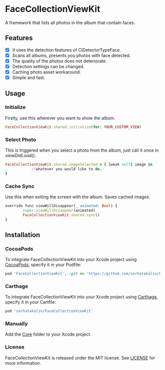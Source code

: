 # FaceCollectionViewKit
A framework that lists all photos in the album that contain faces.

## Features
- [x] It uses the detection features of CIDetectorTypeFace.
- [x] Scans all albums, presents you photos with face detected.
- [x] The quality of the photos does not deteriorate.
- [x] Detection settings can be changed.
- [x] Caching photo asset workaround.
- [x] Simple and fast.

## Usage

### Initialize
Firstly, use this wherever you want to show the album.
```ruby
FaceCollectionViewKit.shared.initialize(for: YOUR_CUSTOM_VIEW)
```
### Select Photo
This is triggered when you select a photo from the album, just call it once in *viewDidLoad()*.
```ruby
FaceCollectionViewKit.shared.imageSelected = { [weak self] image in
            //whatever you would like to do.
}
```
### Cache Sync
Use this when exiting the screen with the album. Saves cached images.
```ruby
override func viewWillDisappear(_ animated: Bool) {
        super.viewWillDisappear(animated)
        FaceCollectionViewKit.shared.sync()
}
```

## Installation
### CocoaPods
To integrate FaceCollectionViewKit into your Xcode project using  [CocoaPods](https://cocoapods.org/), specify it in your Podfile:

```ruby
pod 'FaceCollectionViewKit', :git => 'https://github.com/serhatakalin/FaceCollectionViewKit.git'
```

### Carthage
To integrate FaceCollectionViewKit into your Xcode project using [Carthage](https://github.com/Carthage/Carthage), specify it in your Cartfile:

```ruby
pod 'serhatakalin/FaceCollectionViewKit'
```

### Manually
Add the [Core](https://github.com/serhatakalin/FaceCollectionViewKit/tree/master/FaceCollectionViewKit/Core) folder to your Xcode project.

### License
FaceCollectionViewKit is released under the MIT license. See [LICENSE](https://github.com/serhatakalin/FaceCollectionViewKit/blob/master/LICENSE) for more information.
